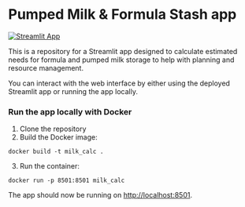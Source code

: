 # Pumped Milk & Formula Stash app

[![Streamlit App](https://static.streamlit.io/badges/streamlit_badge_black_white.svg)](https://milk-formula-stash-app.streamlit.app)

This is a repository for a Streamlit app designed to calculate estimated needs for formula and pumped milk storage to help with planning 
and resource management.

You can interact with the web interface by either using the deployed Streamlit app or running the app locally.

### Run the app locally with Docker

1. Clone the repository
2. Build the Docker image:

`docker build -t milk_calc .`

3. Run the container:

`docker run -p 8501:8501 milk_calc`

The app should now be running on [http://localhost:8501](http://localhost:8501).
